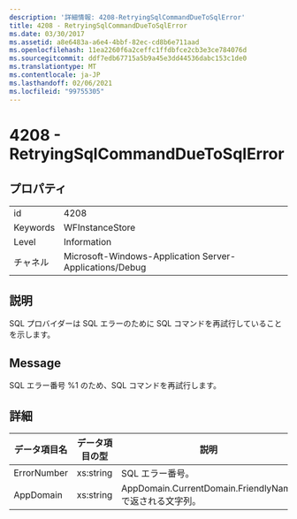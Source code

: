 ```yaml
---
description: '詳細情報: 4208-RetryingSqlCommandDueToSqlError'
title: 4208 - RetryingSqlCommandDueToSqlError
ms.date: 03/30/2017
ms.assetid: a8e6483a-a6e4-4bbf-82ec-cd8b6e711aad
ms.openlocfilehash: 11ea2260f6a2ceffc1ffdbfce2cb3e3ce784076d
ms.sourcegitcommit: ddf7edb67715a5b9a45e3dd44536dabc153c1de0
ms.translationtype: MT
ms.contentlocale: ja-JP
ms.lasthandoff: 02/06/2021
ms.locfileid: "99755305"
---
```

# <a name="4208---retryingsqlcommandduetosqlerror"></a>4208 - RetryingSqlCommandDueToSqlError

## <a name="properties"></a>プロパティ  
  
|||  
|-|-|  
|id|4208|  
|Keywords|WFInstanceStore|  
|Level|Information|  
|チャネル|Microsoft-Windows-Application Server-Applications/Debug|  
  
## <a name="description"></a>説明  

 SQL プロバイダーは SQL エラーのために SQL コマンドを再試行していることを示します。  
  
## <a name="message"></a>Message  

 SQL エラー番号 %1 のため、SQL コマンドを再試行します。  
  
## <a name="details"></a>詳細  
  
|データ項目名|データ項目の型|説明|  
|--------------------|--------------------|-----------------|  
|ErrorNumber|xs:string|SQL エラー番号。|  
|AppDomain|xs:string|AppDomain.CurrentDomain.FriendlyName で返される文字列。|
